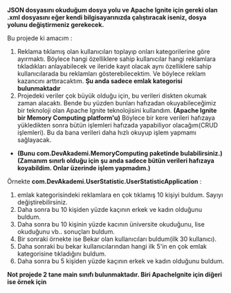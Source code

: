 **JSON dosyasını okuduğum dosya yolu ve Apache Ignite için gereki olan .xml dosyasını eğer kendi bilgisayarınızda çalıştıracak iseniz, dosya yolunu değiştirmeniz gerekecek.**

Bu projede ki amacım :
1. Reklama tıklamış olan kullanıcıları toplayıp onları kategorilerine göre ayırmaktı. Böylece hangi özelliklere sahip kullanıcılar hangi reklamlara tıkladıkları anlayabilecek ve ileride kayıt olacak aynı özelliklere sahip kullanıcılarada bu reklamları gösterebilecektim. Ve böylece reklam kazancını arttıracaktım. **Şu anda sadece emlak kategorisi bulunmaktadır**
2. Projedeki veriler çok büyük olduğu için, bu verileri diskten okumak zaman alacaktı. Bende bu yüzden bunları hafızadan okuyabileceğimiz bir teknoloji olan Apache Ignite teknolojisini kullandım. **(Apache Ignite bir Memory Computing platform'u)** Böylece bir kere verileri hafızaya yükledikten sonra bütün işlemleri hafızada yapabiliyor olacağım(CRUD işlemleri). Bu da bana verileri daha hızlı okuyup işlem yapmamı sağlayacak.
  - **(Bunu com.DevAkademi.MemoryComputing paketinde bulabilirsiniz.) (Zamanım sınırlı olduğu için şu anda sadece bütün verileri hafızaya koyabildim. Onlar üzerinde işlem yapmadım.)**



Örnekte **com.DevAkademi.UserStatistic.UserStatisticApplication** :
1. emlak kategorisindeki reklamlara en çok tıklamış 10 kişiyi buldum. Sayıyı değiştirebilirsiniz.
2. Daha sonra bu 10 kişiden yüzde kaçının erkek ve kadın olduğunu buldum.
3. Daha sonra bu 10 kişinin yüzde kacının üniversite okuduğunu, lise okuduğunu vb.. sonuçları buldum.
4. Bir sonraki örnekte ise Bekar olan kullanıcıları buldum(ilk 30 kullanıcı).
5. Daha sonraki bu bekar kullanıcılarından hangi ilk 5'in en çok emlak kategorisine tıkladığını buldum.
6. Daha sonra bu 5 kişiden yüzde kaçının erkek ve kadın olduğunu buldum.


**Not projede 2 tane main sınıfı bulunmaktadır. Biri ApacheIgnite için diğeri ise örnek için**
